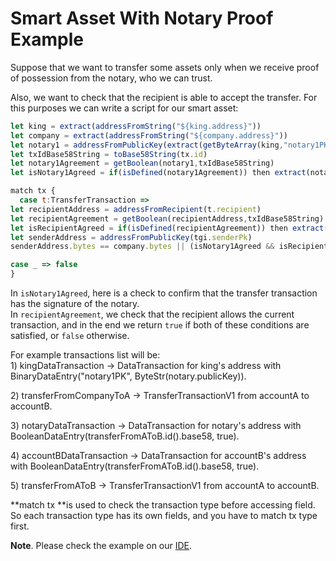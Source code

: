 # Smart Asset With Notary Proof Example

Suppose that we want to transfer some assets only when we receive proof of possession from the notary, who we can trust.

Also, we want to check that the recipient is able to accept the transfer. For this purposes we can write a script for our smart asset:

```js
let king = extract(addressFromString("${king.address}"))
let company = extract(addressFromString("${company.address}"))
let notary1 = addressFromPublicKey(extract(getByteArray(king,"notary1PK")))
let txIdBase58String = toBase58String(tx.id)
let notary1Agreement = getBoolean(notary1,txIdBase58String)
let isNotary1Agreed = if(isDefined(notary1Agreement)) then extract(notary1Agreement) else false

match tx { 
  case t:TransferTransaction =>
let recipientAddress = addressFromRecipient(t.recipient)
let recipientAgreement = getBoolean(recipientAddress,txIdBase58String)
let isRecipientAgreed = if(isDefined(recipientAgreement)) then extract(recipientAgreement) else false
let senderAddress = addressFromPublicKey(tgi.senderPk)
senderAddress.bytes == company.bytes || (isNotary1Agreed && isRecipientAgreed)

case _ => false
}
```

In `isNotary1Agreed`, here is a check to confirm that the transfer transaction has the signature of the notary.   
In `recipientAgreement`, we check that the recipient allows the current   
transaction, and in the end we return `true` if both of these conditions are satisfied, or `false` otherwise.

For example transactions list will be:  
1\) kingDataTransaction -&gt; DataTransaction for king's address with BinaryDataEntry\("notary1PK", ByteStr\(notary.publicKey\)\).

2\) transferFromCompanyToA -&gt; TransferTransactionV1 from accountA to accountB.

3\) notaryDataTransaction -&gt; DataTransaction for notary's address with BooleanDataEntry\(transferFromAToB.id\(\).base58, true\).

4\) accountBDataTransaction -&gt; DataTransaction for accountB's address with BooleanDataEntry\(transferFromAToB.id\(\).base58, true\).

5\) transferFromAToB -&gt; TransferTransactionV1 from accountA to accountB.

**match tx **is used  to check the transaction type before accessing field. So each transaction type has its own fields, and you have to match tx type first.

**Note**. Please check the example on our [IDE](https://ide.earths.ga/).

